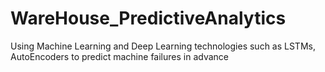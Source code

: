# WareHouse_PredictiveAnalytics
Using Machine Learning and Deep Learning technologies such as LSTMs, AutoEncoders to predict machine failures in advance
